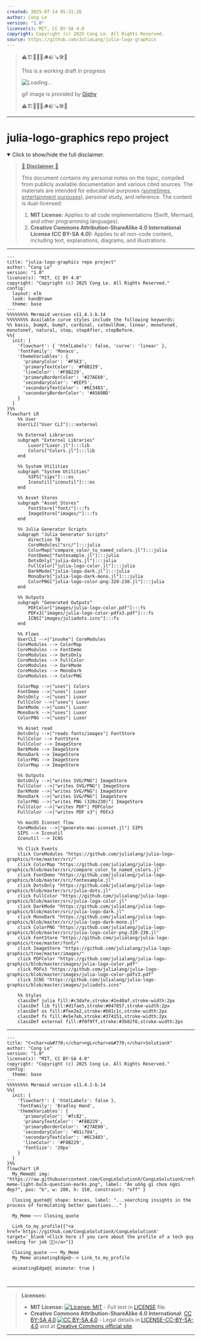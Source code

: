 ```yaml
---
created: 2025-07-14 05:31:26
author: Cong Le
version: "1.0"
license(s): MIT, CC BY-SA 4.0
copyright: Copyright (c) 2025 Cong Le. All Rights Reserved.
source: https://github.com/JuliaLang/julia-logo-graphics
---
```



> ⚠️🏗️🚧🦺🧱🪵🪨🪚🛠️👷
> 
> This is a working draft in progress
> 
> ![Loading...](https://media2.giphy.com/media/v1.Y2lkPTc5MGI3NjExMXVjejV3dnVjc2o5MXd3eXBvcDR1cHlzbHQ1Z2R6YjY0ZHpmdjJ6OCZlcD12MV9pbnRlcm5hbF9naWZfYnlfaWQmY3Q9Zw/hL9q5k9dk9l0wGd4e0/giphy.gif)
>
> gif image is provided by [Giphy](https://giphy.com)
> 
> ⚠️🏗️🚧🦺🧱🪵🪨🪚🛠️👷


----




# julia-logo-graphics repo project
<details open>
<summary>Click to show/hide the full disclaimer.</summary>
   
> <ins>📢 **Disclaimer** 🚨</ins>
>
> This document contains my personal notes on the topic,
> compiled from publicly available documentation and various cited sources.
> The materials are intended for educational purposes (<ins>sometimes, entertainment purposes</ins>), personal study, and reference.
> The content is dual-licensed:
> 1. **MIT License:** Applies to all code implementations (Swift, Mermaid, and other programming languages).
> 2. **Creative Commons Attribution-ShareAlike 4.0 International License (CC BY-SA 4.0):** Applies to all non-code content, including text, explanations, diagrams, and illustrations.

</details>



----

```mermaid
---
title: "julia-logo-graphics repo project"
author: "Cong Le"
version: "1.0"
license(s): "MIT, CC BY 4.0"
copyright: "Copyright (c) 2025 Cong Le. All Rights Reserved."
config:
  layout: elk
  look: handDrawn
  theme: base
---
%%%%%%%% Mermaid version v11.4.1-b.14
%%%%%%%% Available curve styles include the following keywords:
%% basis, bumpX, bumpY, cardinal, catmullRom, linear, monotoneX, monotoneY, natural, step, stepAfter, stepBefore.
%%{
  init: {
    'flowchart': { 'htmlLabels': false, 'curve': 'linear' },
    'fontFamily': 'Monaco',
    'themeVariables': {
      'primaryColor': '#F5E3',
      'primaryTextColor': '#F8B229',
      'lineColor': '#F8B229',
      'primaryBorderColor': '#27AE60',
      'secondaryColor': '#EEF5',
      'secondaryTextColor': '#6C3483',
      'secondaryBorderColor': '#A569BD'
    }
  }
}%%
flowchart LR
    %% User
    UserCLI["User CLI"]:::external

    %% External Libraries
    subgraph "External Libraries"
        Luxor["Luxor.jl"]:::lib
        Colors["Colors.jl"]:::lib
    end

    %% System Utilities
    subgraph "System Utilities"
        SIPS["sips"]:::os
        Iconutil["iconutil"]:::os
    end

    %% Asset Stores
    subgraph "Asset Stores"
        FontStore["font/"]:::fs
        ImageStore["images/"]:::fs
    end

    %% Julia Generator Scripts
    subgraph "Julia Generator Scripts" 
        direction TB
        CoreModules["src/"]:::julia
        ColorMap["compare_color_to_named_colors.jl"]:::julia
        FontDemo["fontexample.jl"]:::julia
        DotsOnly["julia-dots.jl"]:::julia
        FullColor["julia-logo-color.jl"]:::julia
        DarkMode["julia-logo-dark.jl"]:::julia
        MonoDark["julia-logo-dark-mono.jl"]:::julia
        ColorPNG["julia-logo-color-png-320-230.jl"]:::julia
    end

    %% Outputs
    subgraph "Generated Outputs"
        PDFColor["images/julia-logo-color.pdf"]:::fs
        PDFx3["images/julia-logo-color-pdfx3.pdf"]:::fs
        ICNS["images/juliadots.icns"]:::fs
    end

    %% Flows
    UserCLI -->|"invoke"| CoreModules
    CoreModules --> ColorMap
    CoreModules --> FontDemo
    CoreModules --> DotsOnly
    CoreModules --> FullColor
    CoreModules --> DarkMode
    CoreModules --> MonoDark
    CoreModules --> ColorPNG

    ColorMap -->|"uses"| Colors
    FontDemo -->|"uses"| Luxor
    DotsOnly -->|"uses"| Luxor
    FullColor -->|"uses"| Luxor
    DarkMode -->|"uses"| Luxor
    MonoDark -->|"uses"| Luxor
    ColorPNG -->|"uses"| Luxor

    %% Asset read
    DotsOnly -->|"reads fonts/images"| FontStore
    FullColor --> FontStore
    FullColor --> ImageStore
    DarkMode --> ImageStore
    MonoDark --> ImageStore
    ColorPNG --> ImageStore
    ColorMap --> ImageStore

    %% Outputs
    DotsOnly -->|"writes SVG/PNG"| ImageStore
    FullColor -->|"writes SVG/PNG"| ImageStore
    DarkMode -->|"writes SVG/PNG"| ImageStore
    MonoDark -->|"writes SVG/PNG"| ImageStore
    ColorPNG -->|"writes PNG (320x230)"| ImageStore
    FullColor -->|"writes PDF"| PDFColor
    FullColor -->|"writes PDF x3"| PDFx3

    %% macOS Iconset flow
    CoreModules -->|"generate-mac-iconset.jl"| SIPS
    SIPS --> Iconutil
    Iconutil --> ICNS

    %% Click Events
    click CoreModules "https://github.com/julialang/julia-logo-graphics/tree/master/src/"
    click ColorMap "https://github.com/julialang/julia-logo-graphics/blob/master/src/compare_color_to_named_colors.jl"
    click FontDemo "https://github.com/julialang/julia-logo-graphics/blob/master/src/fontexample.jl"
    click DotsOnly "https://github.com/julialang/julia-logo-graphics/blob/master/src/julia-dots.jl"
    click FullColor "https://github.com/julialang/julia-logo-graphics/blob/master/src/julia-logo-color.jl"
    click DarkMode "https://github.com/julialang/julia-logo-graphics/blob/master/src/julia-logo-dark.jl"
    click MonoDark "https://github.com/julialang/julia-logo-graphics/blob/master/src/julia-logo-dark-mono.jl"
    click ColorPNG "https://github.com/julialang/julia-logo-graphics/blob/master/src/julia-logo-color-png-320-230.jl"
    click FontStore "https://github.com/julialang/julia-logo-graphics/tree/master/font/"
    click ImageStore "https://github.com/julialang/julia-logo-graphics/tree/master/images/"
    click PDFColor "https://github.com/julialang/julia-logo-graphics/blob/master/images/julia-logo-color.pdf"
    click PDFx3 "https://github.com/julialang/julia-logo-graphics/blob/master/images/julia-logo-color-pdfx3.pdf"
    click ICNS "https://github.com/julialang/julia-logo-graphics/blob/master/images/juliadots.icns"

    %% Styles
    classDef julia fill:#c3dafe,stroke:#1e40af,stroke-width:2px
    classDef lib fill:#d1fae5,stroke:#047857,stroke-width:2px
    classDef os fill:#fee2e2,stroke:#b91c1c,stroke-width:2px
    classDef fs fill:#e5e7eb,stroke:#374151,stroke-width:2px
    classDef external fill:#f0f9ff,stroke:#3b82f6,stroke-width:2px
```

----


<!-- 
```mermaid
%% Current Mermaid version
info
```  -->


```mermaid
---
title: "C<char>o&#770;</char>ngL<char>e&#770;</char>SolutionX"
author: "Cong Le"
version: "1.0"
license(s): "MIT, CC BY-SA 4.0"
copyright: "Copyright (c) 2025 Cong Le. All Rights Reserved."
config:
  theme: base
---
%%%%%%%% Mermaid version v11.4.1-b.14
%%{
  init: {
    'flowchart': { 'htmlLabels': false },
    'fontFamily': 'Bradley Hand',
    'themeVariables': {
      'primaryColor': '#fc82',
      'primaryTextColor': '#F8B229',
      'primaryBorderColor': '#27AE60',
      'secondaryColor': '#81c784',
      'secondaryTextColor': '#6C3483',
      'lineColor': '#F8B229',
      'fontSize': '20px'
    }
  }
}%%
flowchart LR
  My_Meme@{ img: "https://raw.githubusercontent.com/CongLeSolutionX/CongLeSolutionX/refs/heads/main/assets/images/My-meme-light-bulb-question-marks.png", label: "Ăn uống gì chưa ngừi đẹp?", pos: "b", w: 200, h: 150, constraint: "off" }

  Closing_quote@{ shape: braces, label: "...searching insights in the process of formulating better questions..." }
    
  My_Meme ~~~ Closing_quote
    
  Link_to_my_profile{{"<a href='https://github.com/CongLeSolutionX/CongLeSolutionX' target='_blank'>Click here if you care about the profile of a tech guy seeking for job 🙏🏼</a>"}}

  Closing_quote ~~~ My_Meme
  My_Meme animatingEdge@--> Link_to_my_profile
  
  animatingEdge@{ animate: true }



```

---
>**Licenses:**
>
>- **MIT License:**  [![License: MIT](https://img.shields.io/badge/License-MIT-yellow.svg)](LICENSE) - Full text in [LICENSE](LICENSE) file.
>- **Creative Commons Attribution-ShareAlike 4.0 International**: [CC BY-SA 4.0](https://creativecommons.org/licenses/by-sa/4.0/) [![CC BY-SA 4.0](https://licensebuttons.net/l/by-sa/4.0/88x31.png)](https://creativecommons.org/licenses/by-sa/4.0/) - Legal details in [LICENSE-CC-BY-SA-4.0](THE_PAST/LICENSE-CC-BY-SA-4.0) and at [Creative Commons official site](https://creativecommons.org/licenses/by-sa/4.0/).
>
---